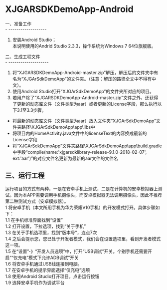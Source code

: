 # XJGARSDKDemoApp-Android
一、准备工作<br>
- -------------------
1.	安装Android Studio；<br>
本说明使用的Andrid Studio 2.3.3，操作系统为Windows 7 64位旗舰版。<br>

二、生成工程文件<br>
- --------------------
1.	将“XJGARSDKDemoApp-Android-master.zip”解压，解压后的文件夹中有名为“XJGArSdkDemoApp”的文件夹。（注意：解压的路径全文中不得有中文）。<br>
2.	使用Android Studio打开“XJGArSdkDemoApp”的文件夹所对应的项目。<br>
3.	若用户除了“XJGARSDKDemoApp-Android-master.zip”文件之外，还获得了更新的动态库文件（文件类型为aar）或者更新的License字段，那么执行以下3.1至3.3步骤。<br>
* 将最新的动态库文件（文件类型为aar）放入文件夹“XJGArSdkDemoApp”文件夹路径\XJGArSdkDemoApp\app\libs中<br>
* 将项目内的HomeActivity.java文件中的licenseText的内容换成最新的License字段<br>
* 将“XJGArSdkDemoApp”文件夹路径\XJGArSdkDemoApp\app\build.gradle中字段“compile(name:'xjgarsdklibrary-release-9.1.0-2018-02-07', ext:'aar')”的对应文件名更新为最新的aar文件的文件名<br>

三、运行工程<br>
----------------------
运行项目的方式有两种，一是在安卓手机上测试，二是在计算机的安卓模拟器上测试。因为本APP需要调用手机摄像头，而安卓模拟器无法调用摄像头，因此不推荐第二种测试方式（安卓模拟器）。<br>
1	将安卓手机（本文所用手机为华为荣耀V10手机）的开发模式打开。具体步骤如下：<br>
1.1	在手机标准界面找到“设置”<br>
1.2	打开设置，下拉选项，找到“关于手机”<br>
1.3	在关于手机选项里，找到“版本号”，连点7次<br>
1.4	之后会提示您，您已处于开发者模式，我们会在设置选项里，看到开发者模式这一项。<br>
1.5	在“设置”-》“开发人员选项”中，打开“USB调试”开关。个别手机还需要开启““仅充电”模式下允许ADB调试”开关<br>
1.6	将安卓手机通过USB线连接到电脑。<br>
1.7	在安卓手机的提示界面选择“仅充电”选项<br>
1.8	使用Android Studio打开项目，点击运行按钮<br>
1.9	选择安卓手机作为调试平台<br>

